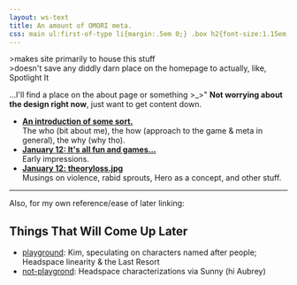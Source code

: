 ```yaml
---
layout: ws-text
title: An amount of OMORI meta.
css: main ul:first-of-type li{margin:.5em 0;} .box h2{font-size:1.15em; font-weight:bold;}
---
```

&gt;makes site primarily to house this stuff  
&gt;doesn't save any diddly darn place on the homepage to actually, like, Spotlight It

...I'll find a place on the about page or something >\_>\" **Not worrying about the design right now**, just want to get content down.

- <b>[An introduction of some sort.](intropost)</b>  
The who (bit about me), the how (approach to the game & meta in general), the why (why tho).
- <b>[January 12: It's all fun and games...](playground)</b>  
Early impressions.
- <b>[January 12: theoryloss.jpg](not-playground)</b>  
Musings on violence, rabid sprouts, Hero as a concept, and other stuff.

----

Also, for my own reference/ease of later linking:
## Things That Will Come Up Later
- [playground](playground): Kim, speculating on characters named after people; Headspace linearity & the Last Resort
- [not-playgrond](not-playground): Headspace characterizations via Sunny (hi Aubrey)